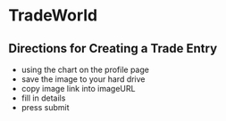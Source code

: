# TradeWorld

## Directions for Creating a Trade Entry
- using the chart on the profile page
- save the image to your hard drive 
- copy image link into imageURL
- fill in details
- press submit
